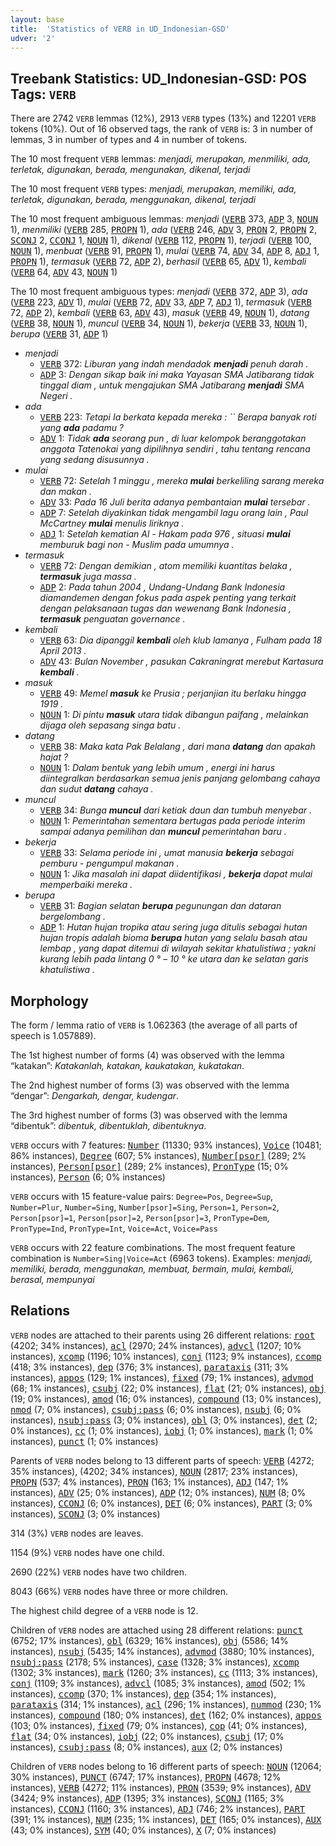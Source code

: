 ```yaml
---
layout: base
title:  'Statistics of VERB in UD_Indonesian-GSD'
udver: '2'
---
```


## Treebank Statistics: UD_Indonesian-GSD: POS Tags: `VERB`

There are 2742 `VERB` lemmas (12%), 2913 `VERB` types (13%) and 12201 `VERB` tokens (10%).
Out of 16 observed tags, the rank of `VERB` is: 3 in number of lemmas, 3 in number of types and 4 in number of tokens.

The 10 most frequent `VERB` lemmas: <em>menjadi, merupakan, menmiliki, ada, terletak, digunakan, berada, mengunakan, dikenal, terjadi</em>

The 10 most frequent `VERB` types:  <em>menjadi, merupakan, memiliki, ada, terletak, digunakan, berada, menggunakan, dikenal, terjadi</em>

The 10 most frequent ambiguous lemmas: <em>menjadi</em> (<tt><a href="id_gsd-pos-VERB.html">VERB</a></tt> 373, <tt><a href="id_gsd-pos-ADP.html">ADP</a></tt> 3, <tt><a href="id_gsd-pos-NOUN.html">NOUN</a></tt> 1), <em>menmiliki</em> (<tt><a href="id_gsd-pos-VERB.html">VERB</a></tt> 285, <tt><a href="id_gsd-pos-PROPN.html">PROPN</a></tt> 1), <em>ada</em> (<tt><a href="id_gsd-pos-VERB.html">VERB</a></tt> 246, <tt><a href="id_gsd-pos-ADV.html">ADV</a></tt> 3, <tt><a href="id_gsd-pos-PRON.html">PRON</a></tt> 2, <tt><a href="id_gsd-pos-PROPN.html">PROPN</a></tt> 2, <tt><a href="id_gsd-pos-SCONJ.html">SCONJ</a></tt> 2, <tt><a href="id_gsd-pos-CCONJ.html">CCONJ</a></tt> 1, <tt><a href="id_gsd-pos-NOUN.html">NOUN</a></tt> 1), <em>dikenal</em> (<tt><a href="id_gsd-pos-VERB.html">VERB</a></tt> 112, <tt><a href="id_gsd-pos-PROPN.html">PROPN</a></tt> 1), <em>terjadi</em> (<tt><a href="id_gsd-pos-VERB.html">VERB</a></tt> 100, <tt><a href="id_gsd-pos-NOUN.html">NOUN</a></tt> 1), <em>menbuat</em> (<tt><a href="id_gsd-pos-VERB.html">VERB</a></tt> 91, <tt><a href="id_gsd-pos-PROPN.html">PROPN</a></tt> 1), <em>mulai</em> (<tt><a href="id_gsd-pos-VERB.html">VERB</a></tt> 74, <tt><a href="id_gsd-pos-ADV.html">ADV</a></tt> 34, <tt><a href="id_gsd-pos-ADP.html">ADP</a></tt> 8, <tt><a href="id_gsd-pos-ADJ.html">ADJ</a></tt> 1, <tt><a href="id_gsd-pos-PROPN.html">PROPN</a></tt> 1), <em>termasuk</em> (<tt><a href="id_gsd-pos-VERB.html">VERB</a></tt> 72, <tt><a href="id_gsd-pos-ADP.html">ADP</a></tt> 2), <em>berhasil</em> (<tt><a href="id_gsd-pos-VERB.html">VERB</a></tt> 65, <tt><a href="id_gsd-pos-ADV.html">ADV</a></tt> 1), <em>kembali</em> (<tt><a href="id_gsd-pos-VERB.html">VERB</a></tt> 64, <tt><a href="id_gsd-pos-ADV.html">ADV</a></tt> 43, <tt><a href="id_gsd-pos-NOUN.html">NOUN</a></tt> 1)

The 10 most frequent ambiguous types:  <em>menjadi</em> (<tt><a href="id_gsd-pos-VERB.html">VERB</a></tt> 372, <tt><a href="id_gsd-pos-ADP.html">ADP</a></tt> 3), <em>ada</em> (<tt><a href="id_gsd-pos-VERB.html">VERB</a></tt> 223, <tt><a href="id_gsd-pos-ADV.html">ADV</a></tt> 1), <em>mulai</em> (<tt><a href="id_gsd-pos-VERB.html">VERB</a></tt> 72, <tt><a href="id_gsd-pos-ADV.html">ADV</a></tt> 33, <tt><a href="id_gsd-pos-ADP.html">ADP</a></tt> 7, <tt><a href="id_gsd-pos-ADJ.html">ADJ</a></tt> 1), <em>termasuk</em> (<tt><a href="id_gsd-pos-VERB.html">VERB</a></tt> 72, <tt><a href="id_gsd-pos-ADP.html">ADP</a></tt> 2), <em>kembali</em> (<tt><a href="id_gsd-pos-VERB.html">VERB</a></tt> 63, <tt><a href="id_gsd-pos-ADV.html">ADV</a></tt> 43), <em>masuk</em> (<tt><a href="id_gsd-pos-VERB.html">VERB</a></tt> 49, <tt><a href="id_gsd-pos-NOUN.html">NOUN</a></tt> 1), <em>datang</em> (<tt><a href="id_gsd-pos-VERB.html">VERB</a></tt> 38, <tt><a href="id_gsd-pos-NOUN.html">NOUN</a></tt> 1), <em>muncul</em> (<tt><a href="id_gsd-pos-VERB.html">VERB</a></tt> 34, <tt><a href="id_gsd-pos-NOUN.html">NOUN</a></tt> 1), <em>bekerja</em> (<tt><a href="id_gsd-pos-VERB.html">VERB</a></tt> 33, <tt><a href="id_gsd-pos-NOUN.html">NOUN</a></tt> 1), <em>berupa</em> (<tt><a href="id_gsd-pos-VERB.html">VERB</a></tt> 31, <tt><a href="id_gsd-pos-ADP.html">ADP</a></tt> 1)


* <em>menjadi</em>
  * <tt><a href="id_gsd-pos-VERB.html">VERB</a></tt> 372: <em>Liburan yang indah mendadak <b>menjadi</b> penuh darah .</em>
  * <tt><a href="id_gsd-pos-ADP.html">ADP</a></tt> 3: <em>Dengan sikap baik ini maka Yayasan SMA Jatibarang tidak tinggal diam , untuk mengajukan SMA Jatibarang <b>menjadi</b> SMA Negeri .</em>
* <em>ada</em>
  * <tt><a href="id_gsd-pos-VERB.html">VERB</a></tt> 223: <em>Tetapi Ia berkata kepada mereka : `` Berapa banyak roti yang <b>ada</b> padamu ?</em>
  * <tt><a href="id_gsd-pos-ADV.html">ADV</a></tt> 1: <em>Tidak <b>ada</b> seorang pun , di luar kelompok beranggotakan anggota Tatenokai yang dipilihnya sendiri , tahu tentang rencana yang sedang disusunnya .</em>
* <em>mulai</em>
  * <tt><a href="id_gsd-pos-VERB.html">VERB</a></tt> 72: <em>Setelah 1 minggu , mereka <b>mulai</b> berkeliling sarang mereka dan makan .</em>
  * <tt><a href="id_gsd-pos-ADV.html">ADV</a></tt> 33: <em>Pada 16 Juli berita adanya pembantaian <b>mulai</b> tersebar .</em>
  * <tt><a href="id_gsd-pos-ADP.html">ADP</a></tt> 7: <em>Setelah diyakinkan tidak mengambil lagu orang lain , Paul McCartney <b>mulai</b> menulis liriknya .</em>
  * <tt><a href="id_gsd-pos-ADJ.html">ADJ</a></tt> 1: <em>Setelah kematian Al - Hakam pada 976 , situasi <b>mulai</b> memburuk bagi non - Muslim pada umumnya .</em>
* <em>termasuk</em>
  * <tt><a href="id_gsd-pos-VERB.html">VERB</a></tt> 72: <em>Dengan demikian , atom memiliki kuantitas belaka , <b>termasuk</b> juga massa .</em>
  * <tt><a href="id_gsd-pos-ADP.html">ADP</a></tt> 2: <em>Pada tahun 2004 , Undang-Undang Bank Indonesia diamandemen dengan fokus pada aspek penting yang terkait dengan pelaksanaan tugas dan wewenang Bank Indonesia , <b>termasuk</b> penguatan governance .</em>
* <em>kembali</em>
  * <tt><a href="id_gsd-pos-VERB.html">VERB</a></tt> 63: <em>Dia dipanggil <b>kembali</b> oleh klub lamanya , Fulham pada 18 April 2013 .</em>
  * <tt><a href="id_gsd-pos-ADV.html">ADV</a></tt> 43: <em>Bulan November , pasukan Cakraningrat merebut Kartasura <b>kembali</b> .</em>
* <em>masuk</em>
  * <tt><a href="id_gsd-pos-VERB.html">VERB</a></tt> 49: <em>Memel <b>masuk</b> ke Prusia ; perjanjian itu berlaku hingga 1919 .</em>
  * <tt><a href="id_gsd-pos-NOUN.html">NOUN</a></tt> 1: <em>Di pintu <b>masuk</b> utara tidak dibangun paifang , melainkan dijaga oleh sepasang singa batu .</em>
* <em>datang</em>
  * <tt><a href="id_gsd-pos-VERB.html">VERB</a></tt> 38: <em>Maka kata Pak Belalang , dari mana <b>datang</b> dan apakah hajat ?</em>
  * <tt><a href="id_gsd-pos-NOUN.html">NOUN</a></tt> 1: <em>Dalam bentuk yang lebih umum , energi ini harus diintegralkan berdasarkan semua jenis panjang gelombang cahaya dan sudut <b>datang</b> cahaya .</em>
* <em>muncul</em>
  * <tt><a href="id_gsd-pos-VERB.html">VERB</a></tt> 34: <em>Bunga <b>muncul</b> dari ketiak daun dan tumbuh menyebar .</em>
  * <tt><a href="id_gsd-pos-NOUN.html">NOUN</a></tt> 1: <em>Pemerintahan sementara bertugas pada periode interim sampai adanya pemilihan dan <b>muncul</b> pemerintahan baru .</em>
* <em>bekerja</em>
  * <tt><a href="id_gsd-pos-VERB.html">VERB</a></tt> 33: <em>Selama periode ini , umat manusia <b>bekerja</b> sebagai pemburu - pengumpul makanan .</em>
  * <tt><a href="id_gsd-pos-NOUN.html">NOUN</a></tt> 1: <em>Jika masalah ini dapat diidentifikasi , <b>bekerja</b> dapat mulai memperbaiki mereka .</em>
* <em>berupa</em>
  * <tt><a href="id_gsd-pos-VERB.html">VERB</a></tt> 31: <em>Bagian selatan <b>berupa</b> pegunungan dan dataran bergelombang .</em>
  * <tt><a href="id_gsd-pos-ADP.html">ADP</a></tt> 1: <em>Hutan hujan tropika atau sering juga ditulis sebagai hutan hujan tropis adalah bioma <b>berupa</b> hutan yang selalu basah atau lembap , yang dapat ditemui di wilayah sekitar khatulistiwa ; yakni kurang lebih pada lintang 0 ° – 10 ° ke utara dan ke selatan garis khatulistiwa .</em>

## Morphology

The form / lemma ratio of `VERB` is 1.062363 (the average of all parts of speech is 1.057889).

The 1st highest number of forms (4) was observed with the lemma “katakan”: <em>Katakanlah, katakan, kaukatakan, kukatakan</em>.

The 2nd highest number of forms (3) was observed with the lemma “dengar”: <em>Dengarkah, dengar, kudengar</em>.

The 3rd highest number of forms (3) was observed with the lemma “dibentuk”: <em>dibentuk, dibentuklah, dibentuknya</em>.

`VERB` occurs with 7 features: <tt><a href="id_gsd-feat-Number.html">Number</a></tt> (11330; 93% instances), <tt><a href="id_gsd-feat-Voice.html">Voice</a></tt> (10481; 86% instances), <tt><a href="id_gsd-feat-Degree.html">Degree</a></tt> (607; 5% instances), <tt><a href="id_gsd-feat-Number-psor.html">Number[psor]</a></tt> (289; 2% instances), <tt><a href="id_gsd-feat-Person-psor.html">Person[psor]</a></tt> (289; 2% instances), <tt><a href="id_gsd-feat-PronType.html">PronType</a></tt> (15; 0% instances), <tt><a href="id_gsd-feat-Person.html">Person</a></tt> (6; 0% instances)

`VERB` occurs with 15 feature-value pairs: `Degree=Pos`, `Degree=Sup`, `Number=Plur`, `Number=Sing`, `Number[psor]=Sing`, `Person=1`, `Person=2`, `Person[psor]=1`, `Person[psor]=2`, `Person[psor]=3`, `PronType=Dem`, `PronType=Ind`, `PronType=Int`, `Voice=Act`, `Voice=Pass`

`VERB` occurs with 22 feature combinations.
The most frequent feature combination is `Number=Sing|Voice=Act` (6963 tokens).
Examples: <em>menjadi, memiliki, berada, menggunakan, membuat, bermain, mulai, kembali, berasal, mempunyai</em>


## Relations

`VERB` nodes are attached to their parents using 26 different relations: <tt><a href="id_gsd-dep-root.html">root</a></tt> (4202; 34% instances), <tt><a href="id_gsd-dep-acl.html">acl</a></tt> (2970; 24% instances), <tt><a href="id_gsd-dep-advcl.html">advcl</a></tt> (1207; 10% instances), <tt><a href="id_gsd-dep-xcomp.html">xcomp</a></tt> (1196; 10% instances), <tt><a href="id_gsd-dep-conj.html">conj</a></tt> (1123; 9% instances), <tt><a href="id_gsd-dep-ccomp.html">ccomp</a></tt> (418; 3% instances), <tt><a href="id_gsd-dep-dep.html">dep</a></tt> (376; 3% instances), <tt><a href="id_gsd-dep-parataxis.html">parataxis</a></tt> (311; 3% instances), <tt><a href="id_gsd-dep-appos.html">appos</a></tt> (129; 1% instances), <tt><a href="id_gsd-dep-fixed.html">fixed</a></tt> (79; 1% instances), <tt><a href="id_gsd-dep-advmod.html">advmod</a></tt> (68; 1% instances), <tt><a href="id_gsd-dep-csubj.html">csubj</a></tt> (22; 0% instances), <tt><a href="id_gsd-dep-flat.html">flat</a></tt> (21; 0% instances), <tt><a href="id_gsd-dep-obj.html">obj</a></tt> (19; 0% instances), <tt><a href="id_gsd-dep-amod.html">amod</a></tt> (16; 0% instances), <tt><a href="id_gsd-dep-compound.html">compound</a></tt> (13; 0% instances), <tt><a href="id_gsd-dep-nmod.html">nmod</a></tt> (7; 0% instances), <tt><a href="id_gsd-dep-csubj-pass.html">csubj:pass</a></tt> (6; 0% instances), <tt><a href="id_gsd-dep-nsubj.html">nsubj</a></tt> (6; 0% instances), <tt><a href="id_gsd-dep-nsubj-pass.html">nsubj:pass</a></tt> (3; 0% instances), <tt><a href="id_gsd-dep-obl.html">obl</a></tt> (3; 0% instances), <tt><a href="id_gsd-dep-det.html">det</a></tt> (2; 0% instances), <tt><a href="id_gsd-dep-cc.html">cc</a></tt> (1; 0% instances), <tt><a href="id_gsd-dep-iobj.html">iobj</a></tt> (1; 0% instances), <tt><a href="id_gsd-dep-mark.html">mark</a></tt> (1; 0% instances), <tt><a href="id_gsd-dep-punct.html">punct</a></tt> (1; 0% instances)

Parents of `VERB` nodes belong to 13 different parts of speech: <tt><a href="id_gsd-pos-VERB.html">VERB</a></tt> (4272; 35% instances),  (4202; 34% instances), <tt><a href="id_gsd-pos-NOUN.html">NOUN</a></tt> (2817; 23% instances), <tt><a href="id_gsd-pos-PROPN.html">PROPN</a></tt> (537; 4% instances), <tt><a href="id_gsd-pos-PRON.html">PRON</a></tt> (163; 1% instances), <tt><a href="id_gsd-pos-ADJ.html">ADJ</a></tt> (147; 1% instances), <tt><a href="id_gsd-pos-ADV.html">ADV</a></tt> (25; 0% instances), <tt><a href="id_gsd-pos-ADP.html">ADP</a></tt> (12; 0% instances), <tt><a href="id_gsd-pos-NUM.html">NUM</a></tt> (8; 0% instances), <tt><a href="id_gsd-pos-CCONJ.html">CCONJ</a></tt> (6; 0% instances), <tt><a href="id_gsd-pos-DET.html">DET</a></tt> (6; 0% instances), <tt><a href="id_gsd-pos-PART.html">PART</a></tt> (3; 0% instances), <tt><a href="id_gsd-pos-SCONJ.html">SCONJ</a></tt> (3; 0% instances)

314 (3%) `VERB` nodes are leaves.

1154 (9%) `VERB` nodes have one child.

2690 (22%) `VERB` nodes have two children.

8043 (66%) `VERB` nodes have three or more children.

The highest child degree of a `VERB` node is 12.

Children of `VERB` nodes are attached using 28 different relations: <tt><a href="id_gsd-dep-punct.html">punct</a></tt> (6752; 17% instances), <tt><a href="id_gsd-dep-obl.html">obl</a></tt> (6329; 16% instances), <tt><a href="id_gsd-dep-obj.html">obj</a></tt> (5586; 14% instances), <tt><a href="id_gsd-dep-nsubj.html">nsubj</a></tt> (5435; 14% instances), <tt><a href="id_gsd-dep-advmod.html">advmod</a></tt> (3880; 10% instances), <tt><a href="id_gsd-dep-nsubj-pass.html">nsubj:pass</a></tt> (2178; 5% instances), <tt><a href="id_gsd-dep-case.html">case</a></tt> (1328; 3% instances), <tt><a href="id_gsd-dep-xcomp.html">xcomp</a></tt> (1302; 3% instances), <tt><a href="id_gsd-dep-mark.html">mark</a></tt> (1260; 3% instances), <tt><a href="id_gsd-dep-cc.html">cc</a></tt> (1113; 3% instances), <tt><a href="id_gsd-dep-conj.html">conj</a></tt> (1109; 3% instances), <tt><a href="id_gsd-dep-advcl.html">advcl</a></tt> (1085; 3% instances), <tt><a href="id_gsd-dep-amod.html">amod</a></tt> (502; 1% instances), <tt><a href="id_gsd-dep-ccomp.html">ccomp</a></tt> (370; 1% instances), <tt><a href="id_gsd-dep-dep.html">dep</a></tt> (354; 1% instances), <tt><a href="id_gsd-dep-parataxis.html">parataxis</a></tt> (314; 1% instances), <tt><a href="id_gsd-dep-acl.html">acl</a></tt> (296; 1% instances), <tt><a href="id_gsd-dep-nummod.html">nummod</a></tt> (230; 1% instances), <tt><a href="id_gsd-dep-compound.html">compound</a></tt> (180; 0% instances), <tt><a href="id_gsd-dep-det.html">det</a></tt> (162; 0% instances), <tt><a href="id_gsd-dep-appos.html">appos</a></tt> (103; 0% instances), <tt><a href="id_gsd-dep-fixed.html">fixed</a></tt> (79; 0% instances), <tt><a href="id_gsd-dep-cop.html">cop</a></tt> (41; 0% instances), <tt><a href="id_gsd-dep-flat.html">flat</a></tt> (34; 0% instances), <tt><a href="id_gsd-dep-iobj.html">iobj</a></tt> (22; 0% instances), <tt><a href="id_gsd-dep-csubj.html">csubj</a></tt> (17; 0% instances), <tt><a href="id_gsd-dep-csubj-pass.html">csubj:pass</a></tt> (8; 0% instances), <tt><a href="id_gsd-dep-aux.html">aux</a></tt> (2; 0% instances)

Children of `VERB` nodes belong to 16 different parts of speech: <tt><a href="id_gsd-pos-NOUN.html">NOUN</a></tt> (12064; 30% instances), <tt><a href="id_gsd-pos-PUNCT.html">PUNCT</a></tt> (6747; 17% instances), <tt><a href="id_gsd-pos-PROPN.html">PROPN</a></tt> (4678; 12% instances), <tt><a href="id_gsd-pos-VERB.html">VERB</a></tt> (4272; 11% instances), <tt><a href="id_gsd-pos-PRON.html">PRON</a></tt> (3539; 9% instances), <tt><a href="id_gsd-pos-ADV.html">ADV</a></tt> (3424; 9% instances), <tt><a href="id_gsd-pos-ADP.html">ADP</a></tt> (1395; 3% instances), <tt><a href="id_gsd-pos-SCONJ.html">SCONJ</a></tt> (1165; 3% instances), <tt><a href="id_gsd-pos-CCONJ.html">CCONJ</a></tt> (1160; 3% instances), <tt><a href="id_gsd-pos-ADJ.html">ADJ</a></tt> (746; 2% instances), <tt><a href="id_gsd-pos-PART.html">PART</a></tt> (391; 1% instances), <tt><a href="id_gsd-pos-NUM.html">NUM</a></tt> (235; 1% instances), <tt><a href="id_gsd-pos-DET.html">DET</a></tt> (165; 0% instances), <tt><a href="id_gsd-pos-AUX.html">AUX</a></tt> (43; 0% instances), <tt><a href="id_gsd-pos-SYM.html">SYM</a></tt> (40; 0% instances), <tt><a href="id_gsd-pos-X.html">X</a></tt> (7; 0% instances)

